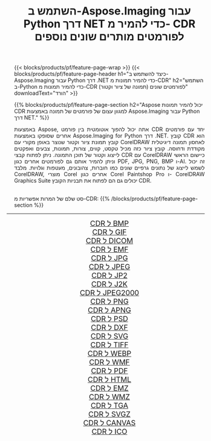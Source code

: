﻿---
title: השתמש ב-Aspose.Imaging עבור Python דרך NET כדי להמיר מ- CDR לפורמטים מותרים שונים נוספים 
weight: 3920
url: /he/python-net/conversion/from/cdr/ 
lang: he
langdirlevel: 2
locales: zh-hans,ja,it,ru,de,es,fr,nl,id,lt,pl,pt,vi,tr,ko,zh-hant,ar,hi,th,sv,cs,uk,he
description: אתה יכול להפוך במהירות מ-CDR(תמונה של ציור וקטור) לפורמטים שונים באמצעות Aspose.Imaging עבור Python דרך NET.
---

{{< blocks/products/pf/feature-page-wrap >}}
{{< blocks/products/pf/feature-page-header h1="כיצד להשתמש ב-Aspose.Imaging עבור Python דרך .NET כדי להמיר תמונות מ-CDR" h2="השתמש ב-Python כדי להמיר תמונות מ-CDR (תמונה של ציור וקטור) לפורמטים שונים" downloadText="הורד" >}}


{{% blocks/products/pf/feature-page-section  h2="Aspose יכול להמיר תמונות CDR למגוון עצום של פורמטים של תמונה באמצעות Aspose.Imaging עבור Python דרך NET." %}}
<p align=justify>באמצעות Aspose, אתה יכול להפוך אוטומטית בין פורמט CDR יחד עם פורמטים אחרים שסופקו באמצעות Aspose.Imaging for Python דרך .NET. קובץ CDR הוא קובץ תמונת ציור וקטור שנוצר באופן מקורי עם CorelDRAW לאחסון תמונה דיגיטלית מקודדת ודחוסה. קובץ ציור כזה מכיל טקסט, קווים, צורות, תמונות, צבעים ואפקטים לייצוג וקטור של תוכן התמונה. ניתן לפתוח קבצי CDR עם CorelDRAW כיישום הראשי וניתן להמיר אותם גם לפורמטים אחרים כגון PDF, JPG, PNG, BMP ו-AI. זה יכול לשמש לייצוג של נתונים גרפיים שונים כמו חוברות, צהובונים, מעטפות וגלויות. מלבד CorelDRAW, מוצרי Corel אחרים כגון Corel Paintshop Pro ו- CorelDRAW Graphics Suite יכולים גם הם לפתוח את תבניות הקובץ CDR.</p>
<br/>
סט שלם של המרות אפשריות מ-CDR:
{{% /blocks/products/pf/feature-page-section %}}
<div class="container-fluid productfamilypage bg-gray">
    <div class="convertypes bg-gray agp-content section">
        <div class="container">
		<hr style="margin-left:-20px;"/>
		<div class="row other-converters" style="gap: 10px;font-size: 19px;text-align:center;">
		    <div class='col-md-2 other-converter remove-lp remove-rp'><a href="/imaging/he/python-net/conversion/cdr-to-bmp/" style="padding:15px;">CDR ל BMP</a></div><div class='col-md-2 other-converter remove-lp remove-rp'><a href="/imaging/he/python-net/conversion/cdr-to-gif/" style="padding:15px;">CDR ל GIF</a></div><div class='col-md-2 other-converter remove-lp remove-rp'><a href="/imaging/he/python-net/conversion/cdr-to-dicom/" style="padding:15px;">CDR ל DICOM</a></div><div class='col-md-2 other-converter remove-lp remove-rp'><a href="/imaging/he/python-net/conversion/cdr-to-emf/" style="padding:15px;">CDR ל EMF</a></div><div class='col-md-2 other-converter remove-lp remove-rp'><a href="/imaging/he/python-net/conversion/cdr-to-jpg/" style="padding:15px;">CDR ל JPG</a></div><div class='col-md-2 other-converter remove-lp remove-rp'><a href="/imaging/he/python-net/conversion/cdr-to-jpeg/" style="padding:15px;">CDR ל JPEG</a></div><div class='col-md-2 other-converter remove-lp remove-rp'><a href="/imaging/he/python-net/conversion/cdr-to-jp2/" style="padding:15px;">CDR ל JP2</a></div><div class='col-md-2 other-converter remove-lp remove-rp'><a href="/imaging/he/python-net/conversion/cdr-to-j2k/" style="padding:15px;">CDR ל J2K</a></div><div class='col-md-2 other-converter remove-lp remove-rp'><a href="/imaging/he/python-net/conversion/cdr-to-jpeg2000/" style="padding:15px;">CDR ל JPEG2000</a></div><div class='col-md-2 other-converter remove-lp remove-rp'><a href="/imaging/he/python-net/conversion/cdr-to-png/" style="padding:15px;">CDR ל PNG</a></div><div class='col-md-2 other-converter remove-lp remove-rp'><a href="/imaging/he/python-net/conversion/cdr-to-apng/" style="padding:15px;">CDR ל APNG</a></div><div class='col-md-2 other-converter remove-lp remove-rp'><a href="/imaging/he/python-net/conversion/cdr-to-psd/" style="padding:15px;">CDR ל PSD</a></div><div class='col-md-2 other-converter remove-lp remove-rp'><a href="/imaging/he/python-net/conversion/cdr-to-dxf/" style="padding:15px;">CDR ל DXF</a></div><div class='col-md-2 other-converter remove-lp remove-rp'><a href="/imaging/he/python-net/conversion/cdr-to-svg/" style="padding:15px;">CDR ל SVG</a></div><div class='col-md-2 other-converter remove-lp remove-rp'><a href="/imaging/he/python-net/conversion/cdr-to-tiff/" style="padding:15px;">CDR ל TIFF</a></div><div class='col-md-2 other-converter remove-lp remove-rp'><a href="/imaging/he/python-net/conversion/cdr-to-webp/" style="padding:15px;">CDR ל WEBP</a></div><div class='col-md-2 other-converter remove-lp remove-rp'><a href="/imaging/he/python-net/conversion/cdr-to-wmf/" style="padding:15px;">CDR ל WMF</a></div><div class='col-md-2 other-converter remove-lp remove-rp'><a href="/imaging/he/python-net/conversion/cdr-to-pdf/" style="padding:15px;">CDR ל PDF</a></div><div class='col-md-2 other-converter remove-lp remove-rp'><a href="/imaging/he/python-net/conversion/cdr-to-html/" style="padding:15px;">CDR ל HTML</a></div><div class='col-md-2 other-converter remove-lp remove-rp'><a href="/imaging/he/python-net/conversion/cdr-to-emz/" style="padding:15px;">CDR ל EMZ</a></div><div class='col-md-2 other-converter remove-lp remove-rp'><a href="/imaging/he/python-net/conversion/cdr-to-wmz/" style="padding:15px;">CDR ל WMZ</a></div><div class='col-md-2 other-converter remove-lp remove-rp'><a href="/imaging/he/python-net/conversion/cdr-to-tga/" style="padding:15px;">CDR ל TGA</a></div><div class='col-md-2 other-converter remove-lp remove-rp'><a href="/imaging/he/python-net/conversion/cdr-to-svgz/" style="padding:15px;">CDR ל SVGZ</a></div><div class='col-md-2 other-converter remove-lp remove-rp'><a href="/imaging/he/python-net/conversion/cdr-to-canvas/" style="padding:15px;">CDR ל CANVAS</a></div><div class='col-md-2 other-converter remove-lp remove-rp'><a href="/imaging/he/python-net/conversion/cdr-to-ico/" style="padding:15px;">CDR ל ICO</a></div>
                </div>
        </div>
    </div>
</div>
<br/>

